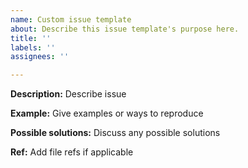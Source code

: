 ```yaml
---
name: Custom issue template
about: Describe this issue template's purpose here.
title: ''
labels: ''
assignees: ''

---
```


**Description:**
Describe issue


**Example:**
Give examples or ways to reproduce

**Possible solutions:**
Discuss any possible solutions

**Ref:**
Add file refs if applicable

